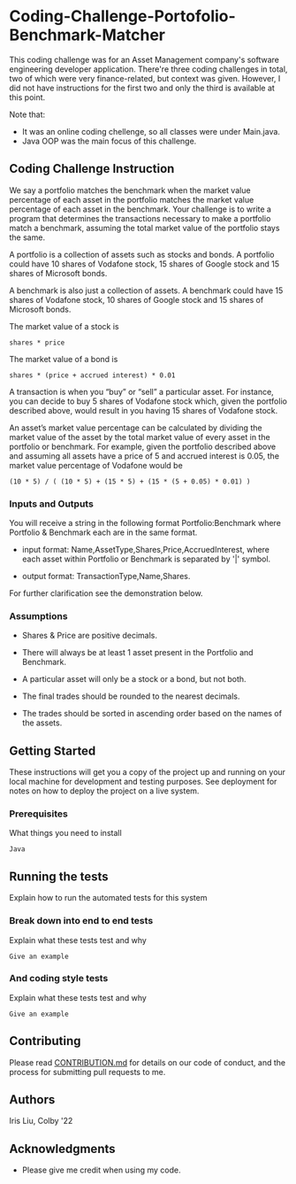 # Coding-Challenge-Portofolio-Benchmark-Matcher

This coding challenge was for an Asset Management company's software engineering developer application. There're three coding challenges in total, two of which were very finance-related, but context was given. However, I did not have instructions for the first two and only the third is available at this point.

Note that:
* It was an online coding chellenge, so all classes were under Main.java. 
* Java OOP was the main focus of this challenge.


## Coding Challenge Instruction

We say a portfolio matches the benchmark when the market value percentage of each asset in the portfolio matches the market value percentage of each asset in the benchmark. Your challenge is to write a program that determines the transactions necessary to make a portfolio match a benchmark, assuming the total market value of the portfolio stays the same.

A portfolio is a collection of assets such as stocks and bonds. A portfolio could have 10 shares of Vodafone stock, 15 shares of Google stock and 15 shares of Microsoft bonds.

A benchmark is also just a collection of assets. A benchmark could have 15 shares of Vodafone stock, 10 shares of Google stock and 15 shares of Microsoft bonds.

The market value of a stock is

```
shares * price
```

The market value of a bond is

```
shares * (price + accrued interest) * 0.01
```

A transaction is when you “buy” or “sell” a particular asset. For instance, you can decide to buy 5 shares of Vodafone stock which, given the portfolio described above, would result in you having 15 shares of Vodafone stock.

An asset’s market value percentage can be calculated by dividing the market value of the asset by the total market value of every asset in the portfolio or benchmark. For example, given the portfolio described above and assuming all assets have a price of 5 and accrued interest is 0.05, the market value percentage of Vodafone would be

```
(10 * 5) / ( (10 * 5) + (15 * 5) + (15 * (5 + 0.05) * 0.01) )
```

### Inputs and Outputs

You will receive a string in the following format Portfolio:Benchmark where Portfolio & Benchmark each are in the same format.

* input format: Name,AssetType,Shares,Price,AccruedInterest, where each asset within Portfolio or Benchmark is separated by '|' symbol.

* output format: TransactionType,Name,Shares. 

For further clarification see the demonstration below. 

### Assumptions

* Shares & Price are positive decimals.

* There will always be at least 1 asset present in the Portfolio and Benchmark.

* A particular asset will only be a stock or a bond, but not both.

* The final trades should be rounded to the nearest decimals.

* The trades should be sorted in ascending order based on the names of the assets.


## Getting Started

These instructions will get you a copy of the project up and running on your local machine for development and testing purposes. See deployment for notes on how to deploy the project on a live system.

### Prerequisites

What things you need to install

```
Java
```

## Running the tests

Explain how to run the automated tests for this system

### Break down into end to end tests

Explain what these tests test and why

```
Give an example
```

### And coding style tests

Explain what these tests test and why

```
Give an example
```

## Contributing

Please read [CONTRIBUTION.md](https://github.com/irises0605/Contribution) for details on our code of conduct, and the process for submitting pull requests to me.

## Authors

Iris Liu, Colby '22


## Acknowledgments

* Please give me credit when using my code. 
